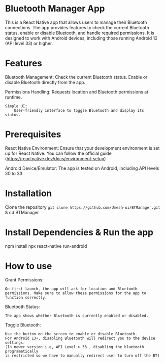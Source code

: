 # Bluetooth Manager App

This is a React Native app that allows users to manage their Bluetooth connections. 
The app provides features to check the current Bluetooth status, enable or disable Bluetooth,
 and handle required permissions. It is designed to work with Android devices, including those running Android 13 (API level 33) or higher.

# Features

  Bluetooth Management:
        Check the current Bluetooth status.
        Enable or disable Bluetooth directly from the app.

   Permissions Handling:
        Requests location and Bluetooth permissions at runtime.

    Simple UI:
        User-friendly interface to toggle Bluetooth and display its status.

 # Prerequisites

 React Native Environment: Ensure that your development environment is set up for React Native.
  You can follow the official guide (https://reactnative.dev/docs/environment-setup)       

 Android Device/Emulator: The app is tested on Android, including API levels 30 to 33.
 


 # Installation

 Clone the repository `git clone https://github.com/Umesh-ui/BTManager.git ` &
 cd BTManager

 # Install Dependencies & Run the app

 npm install
npx react-native run-android

# How to use

Grant Permissions:

    On first launch, the app will ask for location and Bluetooth permissions. Make sure to allow these permissions for the app to function correctly.

Bluetooth Status:

    The app shows whether Bluetooth is currently enabled or disabled.

Toggle Bluetooth:

    Use the button on the screen to enable or disable Bluetooth.
    For Android 13+, disabling Bluetooth will redirect you to the device settings.
    (In newer version i.e, API Level > 33 , disabling the bluetooth programatically 
    is restricted so we have to manually redirect user to turn off the BT)
